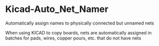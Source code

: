 # Kicad-Auto_Net_Namer
Automatically assign names to physically connected but unnamed nets

When using KICAD to copy boards, nets are automatically assigned in batches for pads, wires, copper pours, etc. that do not have nets
